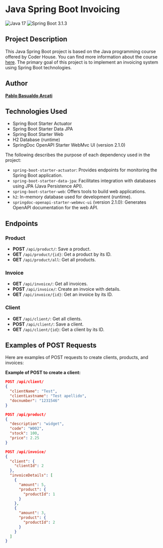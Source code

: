 # Java Spring Boot Invoicing

![Java 17](https://img.shields.io/badge/Java-17-red) ![Spring Boot 3.1.3](https://img.shields.io/badge/Spring%20Boot-3.1.3-green)

## Project Description

This Java Spring Boot project is based on the Java programming course offered by Coder House. You can find more information about the course [here](https://www.coderhouse.com/online/programacion-con-java). The primary goal of this project is to implement an invoicing system using Spring Boot technologies.

## Author

[**Pablo Basualdo Arcati**](https://github.com/pbasualdoarcati)

## Technologies Used

- Spring Boot Starter Actuator
- Spring Boot Starter Data JPA
- Spring Boot Starter Web
- H2 Database (runtime)
- SpringDoc OpenAPI Starter WebMvc UI (version 2.1.0)

The following describes the purpose of each dependency used in the project:

- `spring-boot-starter-actuator`: Provides endpoints for monitoring the Spring Boot application.
- `spring-boot-starter-data-jpa`: Facilitates integration with databases using JPA (Java Persistence API).
- `spring-boot-starter-web`: Offers tools to build web applications.
- `h2`: In-memory database used for development (runtime).
- `springdoc-openapi-starter-webmvc-ui` (version 2.1.0): Generates OpenAPI documentation for the web API.

## Endpoints

### Product

- **POST** `/api/product/`: Save a product.
- **GET** `/api/product/{id}`: Get a product by its ID.
- **GET** `/api/product/all`: Get all products.

### Invoice

- **GET** `/api/invoice/`: Get all invoices.
- **POST** `/api/invoice/`: Create an invoice with details.
- **GET** `/api/invoice/{id}`: Get an invoice by its ID.

### Client

- **GET** `/api/client/`: Get all clients.
- **POST** `/api/client/`: Save a client.
- **GET** `/api/client/{id}`: Get a client by its ID.

## Examples of POST Requests

Here are examples of POST requests to create clients, products, and invoices:

**Example of POST to create a client:**

```json
POST /api/client/
{
  "clientName": "Test",
  "clientLastname": "Test apellido",
  "docnumber": "1231546"
}

POST /api/product/
{
  "description": "widget",
  "code": "W002",
  "stock": 100,
  "price": 2.25
}

POST /api/invoice/
{
  "client": {
    "clientId": 2
  },
  "invoiceDetails": [
    {
      "amount": 5,
      "product": {
        "productId": 1
      }
    },
    {
      "amount": 3,
      "product": {
        "productId": 2
      }
    }
  ]
}

```
